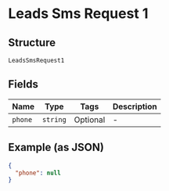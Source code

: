 
# Leads Sms Request 1

## Structure

`LeadsSmsRequest1`

## Fields

| Name | Type | Tags | Description |
|  --- | --- | --- | --- |
| `phone` | `string` | Optional | - |

## Example (as JSON)

```json
{
  "phone": null
}
```

